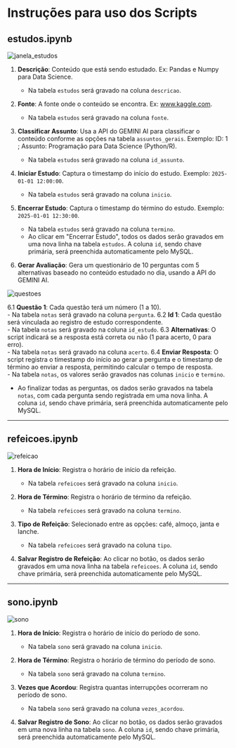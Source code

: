 # Instruções para uso dos Scripts


## estudos.ipynb
![janela_estudos](https://github.com/user-attachments/assets/674939e5-b431-4346-b707-58ed139da98f)

1. **Descrição**: Conteúdo que está sendo estudado. Ex: Pandas e Numpy para Data Science.  
   - Na tabela `estudos` será gravado na coluna `descricao`.

2. **Fonte**: A fonte onde o conteúdo se encontra. Ex: www.kaggle.com.  
   - Na tabela `estudos` será gravado na coluna `fonte`.

3. **Classificar Assunto**: Usa a API do GEMINI AI para classificar o conteúdo conforme as opções na tabela `assuntos_gerais`. Exemplo: ID: 1 ; Assunto: Programação para Data Science (Python/R).  
   - Na tabela `estudos` será gravado na coluna `id_assunto`.

4. **Iniciar Estudo**: Captura o timestamp do início do estudo. Exemplo: `2025-01-01 12:00:00`.  
   - Na tabela `estudos` será gravado na coluna `inicio`.

5. **Encerrar Estudo**: Captura o timestamp do término do estudo. Exemplo: `2025-01-01 12:30:00`.  
   - Na tabela `estudos` será gravado na coluna `termino`.
   - Ao clicar em "Encerrar Estudo", todos os dados serão gravados em uma nova linha na tabela `estudos`. A coluna `id`, sendo chave primária, será preenchida automaticamente pelo MySQL.

6. **Gerar Avaliação**: Gera um questionário de 10 perguntas com 5 alternativas baseado no conteúdo estudado no dia, usando a API do GEMINI AI.

![questoes](https://github.com/user-attachments/assets/e9be6757-4441-4611-af0b-d140c78f360b)

   6.1 **Questão 1**: Cada questão terá um número (1 a 10).  
     - Na tabela `notas` será gravado na coluna `pergunta`.
   6.2 **Id 1**: Cada questão será vinculada ao registro de estudo correspondente.  
     - Na tabela `notas` será gravado na coluna `id_estudo`.
   6.3 **Alternativas**: O script indicará se a resposta está correta ou não (1 para acerto, 0 para erro).  
     - Na tabela `notas` será gravado na coluna `acerto`.
   6.4 **Enviar Resposta**: O script registra o timestamp do início ao gerar a pergunta e o timestamp de término ao enviar a resposta, permitindo calcular o tempo de resposta.  
     - Na tabela `notas`, os valores serão gravados nas colunas `inicio` e `termino`.
   - Ao finalizar todas as perguntas, os dados serão gravados na tabela `notas`, com cada pergunta sendo registrada em uma nova linha. A coluna `id`, sendo chave primária, será preenchida automaticamente pelo MySQL.

---

## refeicoes.ipynb
![refeicao](https://github.com/user-attachments/assets/87bbd4a0-2db7-4ccb-969f-7a2c84558e4f)


1. **Hora de Início**: Registra o horário de início da refeição.  
   - Na tabela `refeicoes` será gravado na coluna `inicio`.

2. **Hora de Término**: Registra o horário de término da refeição.  
   - Na tabela `refeicoes` será gravado na coluna `termino`.

3. **Tipo de Refeição**: Selecionado entre as opções: café, almoço, janta e lanche.  
   - Na tabela `refeicoes` será gravado na coluna `tipo`.

4. **Salvar Registro de Refeição**: Ao clicar no botão, os dados serão gravados em uma nova linha na tabela `refeicoes`. A coluna `id`, sendo chave primária, será preenchida automaticamente pelo MySQL.

---

## sono.ipynb
![sono](https://github.com/user-attachments/assets/f76c1cd4-84d5-4963-aa79-d64b090531e2)


1. **Hora de Início**: Registra o horário de início do período de sono.  
   - Na tabela `sono` será gravado na coluna `inicio`.

2. **Hora de Término**: Registra o horário de término do período de sono.  
   - Na tabela `sono` será gravado na coluna `termino`.

3. **Vezes que Acordou**: Registra quantas interrupções ocorreram no período de sono.  
   - Na tabela `sono` será gravado na coluna `vezes_acordou`.

4. **Salvar Registro de Sono**: Ao clicar no botão, os dados serão gravados em uma nova linha na tabela `sono`. A coluna `id`, sendo chave primária, será preenchida automaticamente pelo MySQL.
